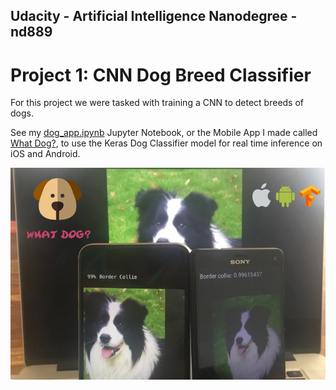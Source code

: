 ## Udacity - Artificial Intelligence Nanodegree - nd889

# Project 1: CNN Dog Breed Classifier

For this project we were tasked with training a CNN to detect breeds of dogs.

See my [dog_app.ipynb](./dog_app.ipynb) Jupyter Notebook, or the Mobile App I made called [What Dog?](https://github.com/madhavajay/what-dog), to use the Keras Dog Classifier model for real time inference on iOS and Android.

![What Dog](https://github.com/madhavajay/what-dog/raw/master/images/top.jpg)